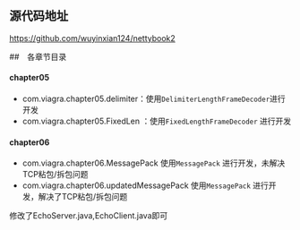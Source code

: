 ## 源代码地址

https://github.com/wuyinxian124/nettybook2

##　各章节目录
    
#### chapter05
 
* com.viagra.chapter05.delimiter：使用`DelimiterLengthFrameDecoder`进行开发 
* com.viagra.chapter05.FixedLen ：使用`FixedLengthFrameDecoder` 进行开发

#### chapter06

* com.viagra.chapter06.MessagePack 使用`MessagePack` 进行开发，未解决TCP粘包/拆包问题
* com.viagra.chapter06.updatedMessagePack 使用`MessagePack` 进行开发，解决了TCP粘包/拆包问题

修改了EchoServer.java,EchoClient.java即可